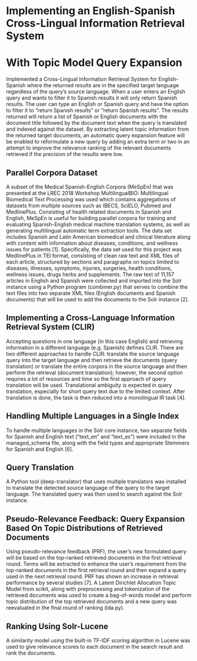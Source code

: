 # Implementing an English-Spanish Cross-Lingual Information Retrieval System 
# With Topic Model Query Expansion

Implemented a Cross-Lingual Information Retrieval System for English-Spanish where the returned
results are in the specified target language regardless of the query’s source language. When a 
user enters an English query and wants to filter it to Spanish results it will only
return Spanish results. The user can type an English or Spanish query and have the option to filter it to
“return Spanish results” or “return Spanish results”. The results returned will return a list of Spanish or
English documents with the document title followed by the document text when the query is translated
and indexed against the dataset. By extracting latent topic information from the returned target
documents, an automatic query expansion feature will be enabled to reformulate a new query by
adding an extra term or two in an attempt to improve the relevance ranking of the relevant documents
retrieved if the precision of the results were low.

## Parallel Corpora Dataset
A subset of the Medical Spanish-English Corpora (MeSpEn) that was presented at the LREC
2018 Workshop MultilingualBIO: Multilingual Biomedical Text Processing was used which
contains aggregations of datasets from multiple sources such as IBECS, SciELO, Pubmed and
MedlinePlus. Consisting of health related documents in Spanish and English, MeSpEn is useful
for building parallel corpora for training and evaluating Spanish-English medical machine
translation systems, as well as generating multilingual automatic term extraction tools. The data
set includes Spanish and Latin American biomedical and clinical literature along with content
with information about diseases, conditions, and wellness issues for patients [1].
Specifically, the data set used for this project was MedlinePlus in TEI format, consisting of clean
raw text and XML files of each article, structured by sections and paragraphs on topics limited to
diseases, illnesses, symptoms, injuries, surgeries, health conditions, wellness issues, drugs herbs
and supplements. The raw text of 11,157 articles in English and Spanish were collected and
imported into the Solr instance using a Python program (combiner.py) that serves to combine the
text files into two separate XML files (English documents and Spanish documents) that will be
used to add the documents to the Solr instance [2].

## Implementing a Cross-Language Information Retrieval System (CLIR)
Accepting questions in one language (in this case English) and retrieving information in a
different language (e.g. Spanish) defines CLIR. There are two different approaches to handle
CLIR: translate the source language query into the target language and then retrieve the
documents (query translation) or translate the entire corpora in the source language and then
perform the retrieval (document translation); however, the second option requires a lot of
resources and time so the first approach of query translation will be used. Translational
ambiguity is expected in query translation, especially for short query text due to the limited
context. After translation is done, the task is then reduced into a monolingual IR task [4].

## Handling Multiple Languages in a Single Index
To handle multiple languages in the Solr core instance, two separate fields for Spanish and
English text (“text_en” and “text_es”) were included in the managed_schema file, along with the
field types and appropriate Stemmers for Spanish and English [6].

## Query Translation
A Python tool (deep-translator) that uses multiple translators was installed to translate the detected
source language of the query to the target language. The translated query was then used to search against
the Solr instance.

## Pseudo-Relevance Feedback: Query Expansion Based On Topic Distributions of Retrieved Documents
Using pseudo-relevance feedback (PRF), the user’s new formulated query will be based on the
top-ranked retrieved documents in the first retrieval round. Terms will be extracted to enhance the user’s
requirement from the top-ranked documents in the first retrieval round and then expand a query used in
the next retrieval round. PRF has shown an increase in retrieval performance by several studies [7]. A
Latent Dirichlet Allocation Topic Model from scikit, along with preprocessing and tokenization of the
retrieved documents was used to create a bag-of-words model and perform topic distribution of the top
retrieved documents and a new query was reevaluated in the final round of ranking (lda.py).

## Ranking Using Solr-Lucene
A similarity model using the built-in TF-IDF scoring algorithm in Lucene was used to give relevance
scores to each document in the search result and rank the documents.
